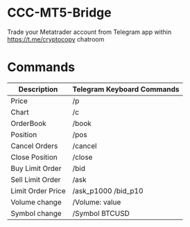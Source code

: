# CCC-MT5-Bridge
Trade your Metatrader account from Telegram app within https://t.me/cryptocopy chatroom

# Commands

|  Description | Telegram Keyboard Commands|
| ----------- | ----------- |
|Price | /p |
|Chart | /c | 
|OrderBook| /book | 
|Position | /pos |
|Cancel Orders | /cancel | 
|Close Position | /close |
|Buy Limit Order | /bid |
|Sell Limit Order | /ask |
|Limit Order Price | /ask_p1000 /bid_p10 |
|Volume change | /Volume: value |
|Symbol change | /Symbol BTCUSD |


                    
                  
